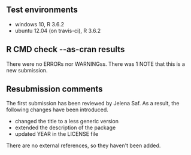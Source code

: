## Test environments

* windows 10, R 3.6.2
* ubuntu 12.04 (on travis-ci), R 3.6.2

## R CMD check --as-cran results

There were no ERRORs nor WARNINGss.
There was 1 NOTE that this is a new submission.

## Resubmission comments

The first submission has been reviewed by Jelena Saf.
As a result, the following changes have been introduced.

* changed the title to a less generic version
* extended the description of the package
* updated YEAR in the LICENSE file

There are no external references, so they haven't been added.
